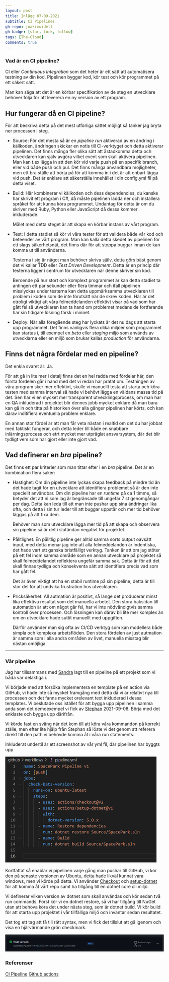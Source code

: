 ```yaml
---
layout: post
title: Inlägg 07-09-2021
subtitle: CI Pipelines
gh-repo: joakimwidell
gh-badge: [star, fork, follow]
tags: [The-Cloud]
comments: true
---
```


### Vad är en CI pipeline?

<p1>CI eller *Continuous Integration* som det heter är ett sätt att automatisera testning av din kod. 
Pipelinen bygger kod, kör test och kör programmet på ett säkert sätt.

Man kan säga att det är en körbar specifikation av de steg en utvecklare behöver
följa för att leverera en ny version av ett program.</p1>

## Hur fungerar då en CI pipeline?

För att beskriva detta på det mest utförliga sättet möjligt så tänker jag bryta ner processen i steg.

- Source: 
    För det mesta så är en *pipeline run* aktiverad av en ändring i källkoden, ändringen skickar en 
    notis till CI-verktyget och detta aktiverar pipelinen. Det finns många fler olika sätt att åstadkomma detta
    och utvecklaren kan själv avgöra vilket event som skall aktivera pipelinen. Man kan t.ex lägga in att den kör
    vid varje push på en specifik branch, eller vid både push och pul. Det finns många användbara möjligheter,
    men ett bra ställe att börja på för att komma in i det är att enbart lägga vid push. Det är enklare att
    säkerställa innehållet i din config.yml fil på detta viset.

- Build:
    Här kombinerar vi källkoden och dess dependencies, du kanske har skrivit ett program i C#, då måste
    pipelinen ladda ner och installera språket för att kunna köra programmet. Undantag för detta är om
    du skriver med Ruby, Python eller JavaScript då dessa kommer inkluderade. 

    Målet med detta steget är att skapa en körbar instans av vårt program. 

- Test:
    I detta stadiet så kör vi våra tester för att validera både vår kod och beteender av vårt program. 
    Man kan kalla detta skedet av pipelinen för ett slags säkerhetsnät, det finns där för att stoppa
    buggar innan de kan komma ut till användarna.

    Testerna i sig är något man behöver skriva själv, detta görs bäst genom det vi kallar TDD eller 
    *Test Driven Development*. Detta är en princip där testerna ligger i centrum för utvecklaren 
    när denne skriver sin kod. 

    Beroende på hur stort och komplext programmet är kan detta stadiet ta antingen ett par sekunder eller flera timmar
    och ifall pipelinen misslyckas under testerna kan detta uppmärksamma utvecklaren till problem i koden som de 
    inte förutsätt när de skrev koden. Här är det otroligt viktigt att våra felmeddelanden effektivt visar på vad
    som har gått fel så utvecklaren kan ta hand om problemet medans de fortfarande har sin tidigare lösning
    färsk i minnet.

- Deploy:
    När alla föregående steg har lyckats är det nu dags att starta upp programmet. Det finns vanligvis flera olika
    miljöer som programmet kan startas i, till exempel en *beta* eller *staging* miljö som används av utvecklarna eller
    en miljö som brukar kallas *production* för användarna.
    


## Finns det några fördelar med en pipeline?

Det enkla svaret är: Ja.

För att gå in lite mer i detalj finns det en hel radda med fördelar här, den första fördelen går i hand med det vi redan
har pratat om. Testningen av våra program sker mer effektivt, skulle vi manuellt testa att starta och köra testen med samma
interval så hade vi behövt lägga en väldans massa tid på det. Sen har vi en mycket mer transparent utvecklingsprocess, 
om man har en QA inkluderad i projektet blir dennes jobb mycket enklare då man bara kan gå in och titta på historiken över 
alla gånger pipelinen har körts, och kan därav inditifiera eventuella problem enklare.

En annan stor fördel är att man får veta nästan i realtid om det du har jobbat med faktiskt fungerar, och detta leder till både
en snabbare inlärningsprocess och etrt mycket mer utpräglat ansvarsystem, där det blir tydligt vem som har gjort eller inte gjort vad.


## Vad definerar en *bra* pipeline?

Det finns ett par kriterier som man tittar efter i en *bra* pipeline. Det är en kombination flera saker:

- Hastighet:
    Om din pipeline inte lyckas skapa feedback på mindre tid än det hade tagit för en utvecklare att identifiera problemet så är
    den inte speciellt användbar. Om din pipeline har en *runtime* på ca 1 timme, så betyder det att ni som lag är begränsade
    till ungefär 7 st genomgångar per dag. Detta kan leda till att man inte pushar upp sina ändringar lika ofta, och detta i sin tur
    leder till att buggar uppstår och mer tid behöver läggas på att fixa dem. 

    Behöver man som utvecklare lägga mer tid på att skapa och observera sin pipeline så är det i slutändan negativt för
    projektet.

- Pålitlighet:
    En pålitlig pipeline ger alltid samma sorts output oavsätt input, med detta menar jag inte att alla felmeddelanden är
    indentiska, det hade vart ett ganska bristfälligt verktyg. Tanken är att om jag stöter på ett fel inom samma område
    som en annan utvecklare på projektet så skall felmeddelandet reflektera ungefär samma sak. Detta är för att det skall finnas
    tydliga och konsekventa sätt att identifiera precis vad som har gått fel.

    Det är även viktigt att ha en stabil runtime på sin pipeline, detta är till stor del för att undvika frustration hos utvecklaren.

- Pricksäkerhet:
    All autmation är positivt, så länge det producerar minst lika effektiva resultat som det manuella arbetet. Den stora baksidan till
    automation är att om något går fel, har vi inte nödvändigtvis samma kontroll över processen. Och lösningen kan därav bli lite mer
    komplex än om en utvecklare hade suttit manuellt med uppgiften.

    Därför använder man sig ofta av CI/CD verktyg som kan modellera både simpla och komplexa arbetsflöden. Den stora fördelen av just autmation
    är samma som i alla andra områden av livet, manuella misstag blir nästan omöjliga. 

--------------------------------------------------------


### Vår pipeline

Jag har tillsammans med [Sandra](https://github.com/SaAlgervik) lagt till en pipeline på ett projekt som vi båda var delaktiga i.

Vi började med att försöka implementera en template på en action via GitHub, vi hade inte så mycket framgång med detta då vi är 
relativt nya till processen och det fanns mycket orelevant text inkluderad i dessa templates. Vi beslutade oss istället för att
bygga upp pipelinen i samma anda som det demoexempel vi fick av [Stephan](https://github.com/skjohansen) 2021-09-08. Börja med det
enklaste och bygga upp därifrån.

Vi körde fast en sväng när det kom till att köra våra kommandon på korrekt ställe, men efter lite hjälp från Stephan så löste vi det
genom att referera direkt till den path vi behövde komma åt i våra run statements. 

Inkluderat undertil är ett screenshot av vår yml fil, där pipelinen har byggts upp.

![pipelines](_posts\Images\CI-pipeline.png)

Kortfattat så enablar vi pipelinen varje gång man pushar till GitHub, vi kör den på senaste versionen av Ubuntu, detta hade likväl kunnat 
vara windows, men vi körde på detta. Vi använder [Checkout](https://github.com/actions/checkout) och [setup-dotnet](https://github.com/actions/setup-dotnet)
för att komma åt vårt repo samt ha tillgång till en dotnet core cli miljö.

Vi definerar vilken version av dotnet som skall användas och kör sedan två run commands. Först kör vi en dotnet restore, så vi har tillgång till NuGet utan
att behöva köra det under nästa steg, som är dotnet build. Vi kör build för att starta upp projektet i vår tillfälliga miljö och inväntar sedan resultatet.

Det tog ett tag att få till rätt syntax, men vi fick det tillslut att gå igenom och visa en hjärvärmande grön checkmark. 

![Success](_posts\Images\Success.png)


### Referenser

[CI Pipeline](https://semaphoreci.com/blog/cicd-pipeline) [Github actions](https://docs.github.com/en/actions/learn-github-actions/understanding-github-actions)
    





    
            



            
